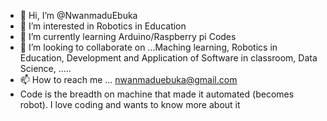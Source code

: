 - 👋 Hi, I’m @NwanmaduEbuka
- 👀 I’m interested in Robotics in Education
- 🌱 I’m currently learning Arduino/Raspberry pi Codes
- 💞️ I’m looking to collaborate on ...Maching learning, Robotics in Education, Development and Application of Software in classroom, Data Science, ..... 
- 📫 How to reach me ... nwanmaduebuka@gmail.com
- Code is the breadth on machine that made it automated (becomes robot). I love coding and wants to know more about it

<!---
NwanmaduEbuka/NwanmaduEbuka is a ✨ special ✨ repository because its `README.md` (this file) appears on your GitHub profile.
You can click the Preview link to take a look at your changes.
--->
